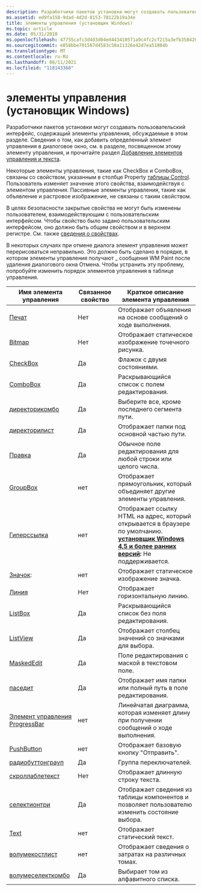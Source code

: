 ```yaml
---
description: Разработчики пакетов установки могут создавать пользовательский интерфейс, содержащий элементы управления, обсуждаемые в этом разделе.
ms.assetid: ed9fa158-9dad-4d2d-8153-78122b19a34e
title: элементы управления (установщик Windows)
ms.topic: article
ms.date: 05/31/2018
ms.openlocfilehash: 47755cafc3d4d3d04ed443410571a9c4fc2cf215a3efb3584265dcbeb2f9d520
ms.sourcegitcommit: e858bbe701567d4583c50a11326e42d7ea51804b
ms.translationtype: MT
ms.contentlocale: ru-RU
ms.lasthandoff: 08/11/2021
ms.locfileid: "118143368"
---
```

# <a name="controls-windows-installer"></a>элементы управления (установщик Windows)

Разработчики пакетов установки могут создавать пользовательский интерфейс, содержащий элементы управления, обсуждаемые в этом разделе. Сведения о том, как добавить определенный элемент управления в диалоговое окно, см. в разделе, посвященном этому элементу управления, и прочитайте раздел [Добавление элементов управления и текста](adding-controls-and-text.md).

Некоторые элементы управления, такие как CheckBox и ComboBox, связаны со свойством, указанным в столбце Property [таблицы Control](control-table.md). Пользователь изменяет значение этого свойства, взаимодействуя с элементом управления. Пассивные элементы управления, такие как объявление и растровое изображение, не связаны с таким свойством.

В целях безопасности закрытые свойства не могут быть изменены пользователем, взаимодействующим с пользовательским интерфейсом. Чтобы свойство было задано пользовательским интерфейсом, оно должно быть общим свойством и в верхнем регистре. См. также [сведения о свойствах](about-properties.md).

В некоторых случаях при отмене диалога элемент управления может перерисоваться неправильно. Это должно быть сделано в порядке, в котором элементы управления получают \_ сообщения WM Paint после удаления диалогового окна Отмена. Чтобы устранить эту проблему, попробуйте изменить порядок элементов управления в таблице управления.



| Имя элемента управления                                       | Связанное свойство | Краткое описание элемента управления                                                                                                                                                          |
|----------------------------------------------------|---------------------|---------------------------------------------------------------------------------------------------------------------------------------------------------------------------------------|
| [Печат](billboard-control.md)                 | Нет                  | Отображает объявления на основе сообщений о ходе выполнения.                                                                                                                                       |
| [Bitmap](bitmap-control.md)                       | Нет                  | Отображает статическое изображение точечного рисунка.                                                                                                                                                |
| [CheckBox](checkbox-control.md)                   | Да                 | Флажок с двумя состояниями.                                                                                                                                                                |
| [ComboBox](combobox-control.md)                   | Да                 | Раскрывающийся список с полем редактирования.                                                                                                                                                  |
| [директорикомбо](directorycombo-control.md)       | Да                 | Выберите все, кроме последнего сегмента пути.                                                                                                                                       |
| [директорилист](directorylist-control.md)         | Да                 | Отображает папки под основной частью пути.                                                                                                                                         |
| [Правка](edit-control.md)                           | Да                 | Обычное поле редактирования для любой строки или целого числа.                                                                                                                                       |
| [GroupBox](groupbox-control.md)                   | нет                  | Отображает прямоугольник, который объединяет другие элементы управления.                                                                                                                             |
| [Гиперссылка](hyperlink-control.md)                 | нет                  | Отображает ссылку HTML на адрес, который открывается в браузере по умолчанию. **[установщик Windows 4,5 и более ранних версий](not-supported-in-windows-installer-4-5.md):** Не поддерживается.<br/> |
| [Значок](icon-control.md):                           | нет                  | Отображает статическое изображение значка.                                                                                                                                                 |
| [Линия](line-control.md)                           | Нет                  | Отображает горизонтальную линию.                                                                                                                                                           |
| [ListBox](listbox-control.md)                     | Да                 | Раскрывающийся список без поля редактирования.                                                                                                                                               |
| [ListView](listview-control.md)                   | Да                 | Отображает столбец значений со значками для выбора.                                                                                                                                 |
| [MaskedEdit](maskededit-control.md)               | Да                 | Поле редактирования с маской в текстовом поле.                                                                                                                                          |
| [паседит](pathedit-control.md)                   | Да                 | Отображает имя папки или полный путь в поле редактирования.                                                                                                                                 |
| [Элемент управления ProgressBar](progressbar-control.md)     | нет                  | Линейчатая диаграмма, которая изменяет длину при получении сообщений о ходе выполнения.                                                                                                                       |
| [PushButton](pushbutton-control.md)               | нет                  | Отображает базовую кнопку "Отправить".                                                                                                                                                         |
| [радиобуттонграуп](radiobuttongroup-control.md)   | Да                 | Группа переключателей.                                                                                                                                                             |
| [скроллаблетекст](scrollabletext-control.md)       | Нет                  | Отображает длинную строку текста.                                                                                                                                                       |
| [селектионтри](selectiontree-control.md)         | Да                 | Отображает сведения из таблицы компонентов и позволяет пользователю изменить состояние выбора.                                                                                     |
| [Text](text-control.md)                           | нет                  | Отображает статический текст.                                                                                                                                                                 |
| [волумекостлист](volumecostlist-control.md)       | нет                  | Отображает сведения о затратах на различных томах.                                                                                                                                    |
| [волумеселекткомбо](volumeselectcombo-control.md) | Да                 | Выбирает том из алфавитного списка.                                                                                                                                             |



 

 

 




